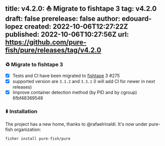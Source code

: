 title:	v4.2.0: ⛵ Migrate to fishtape 3
tag:	v4.2.0
draft:	false
prerelease:	false
author:	edouard-lopez
created:	2022-10-06T12:27:22Z
published:	2022-10-06T10:27:56Z
url:	https://github.com/pure-fish/pure/releases/tag/v4.2.0
--

### :recycle: Migrate to fishtape 3
* [x] Tests and CI have been migrated to [fishtape](https://github.com/jorgebucaran/fishtape/) 3 #275 
* [x] supported version are `3.1.2` and `3.3.1` (I will add CI for newer in next releases)
* [x] Improve container detection method (by PID and by cgroup) 6fbf48369548

### :arrow_down:  Installation

The project has a new home, thanks to @rafaelrinaldi. It's now under pure-fish organization:

    fisher install pure-fish/pure

